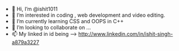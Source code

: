 - 👋 Hi, I’m @ishit1011
- 👀 I’m interested in coding , web development and video editing. 
- 🌱 I’m currently learning CSS and OOPS in C++
- 💞️ I’m looking to collaborate on ...
- 📫 My linked in id being --> http://www.linkedin.com/in/ishit-singh-a879a3227

<!---
ishit1011/ishit1011 is a ✨ special ✨ repository because its `README.md` (this file) appears on your GitHub profile.
You can click the Preview link to take a look at your changes.
--->
